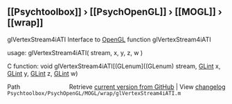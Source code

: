## [[Psychtoolbox]] &#8250; [[PsychOpenGL]] &#8250; [[MOGL]] &#8250; [[wrap]]

glVertexStream4iATI  Interface to [OpenGL](OpenGL) function glVertexStream4iATI  
  
usage:  glVertexStream4iATI( stream, x, y, z, w )  
  
C function:  void glVertexStream4iATI[(GLenum]((GLenum) stream, [GLint](GLint) x, [GLint](GLint) y, [GLint](GLint) z, [GLint](GLint) w)  




<div class="code_header" style="text-align:right;">
  <span style="float:left;">Path&nbsp;&nbsp;</span> <span class="counter">Retrieve <a href=
  "https://raw.github.com/Psychtoolbox-3/Psychtoolbox-3/beta/Psychtoolbox/PsychOpenGL/MOGL/wrap/glVertexStream4iATI.m">current version from GitHub</a> | View <a href=
  "https://github.com/Psychtoolbox-3/Psychtoolbox-3/commits/beta/Psychtoolbox/PsychOpenGL/MOGL/wrap/glVertexStream4iATI.m">changelog</a></span>
</div>
<div class="code">
  <code>Psychtoolbox/PsychOpenGL/MOGL/wrap/glVertexStream4iATI.m</code>
</div>

